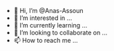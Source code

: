 - 👋 Hi, I’m @Anas-Assoun
- 👀 I’m interested in ...
- 🌱 I’m currently learning ...
- 💞️ I’m looking to collaborate on ...
- 📫 How to reach me ...

<!---
Anas-Assoun/Anas-Assoun is a ✨ special ✨ repository because its `README.md` (this file) appears on your GitHub profile.
You can click the Preview link to take a look at your changes.
--->
